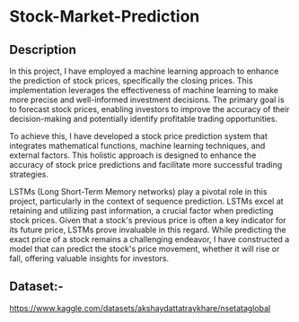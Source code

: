 # Stock-Market-Prediction
## Description
In this project, I have employed a machine learning approach to enhance the prediction of stock prices, specifically the closing prices. This implementation leverages the effectiveness of machine learning to make more precise and well-informed investment decisions. The primary goal is to forecast stock prices, enabling investors to improve the accuracy of their decision-making and potentially identify profitable trading opportunities.

To achieve this, I have developed a stock price prediction system that integrates mathematical functions, machine learning techniques, and external factors. This holistic approach is designed to enhance the accuracy of stock price predictions and facilitate more successful trading strategies.

LSTMs (Long Short-Term Memory networks) play a pivotal role in this project, particularly in the context of sequence prediction. LSTMs excel at retaining and utilizing past information, a crucial factor when predicting stock prices. Given that a stock's previous price is often a key indicator for its future price, LSTMs prove invaluable in this regard. While predicting the exact price of a stock remains a challenging endeavor, I have constructed a model that can predict the stock's price movement, whether it will rise or fall, offering valuable insights for investors.
## Dataset:-
https://www.kaggle.com/datasets/akshaydattatraykhare/nsetataglobal
